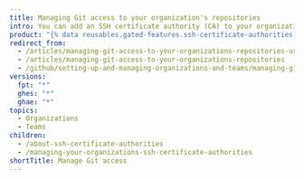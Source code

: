 ```yaml
---
title: Managing Git access to your organization's repositories
intro: You can add an SSH certificate authority (CA) to your organization and allow members to access the organization's repositories over Git using keys signed by the SSH CA.
product: "{% data reusables.gated-features.ssh-certificate-authorities %}"
redirect_from:
  - /articles/managing-git-access-to-your-organizations-repositories-using-ssh-certificate-authorities/
  - /articles/managing-git-access-to-your-organizations-repositories
  - /github/setting-up-and-managing-organizations-and-teams/managing-git-access-to-your-organizations-repositories
versions:
  fpt: "*"
  ghes: "*"
  ghae: "*"
topics:
  - Organizations
  - Teams
children:
  - /about-ssh-certificate-authorities
  - /managing-your-organizations-ssh-certificate-authorities
shortTitle: Manage Git access
---
```

